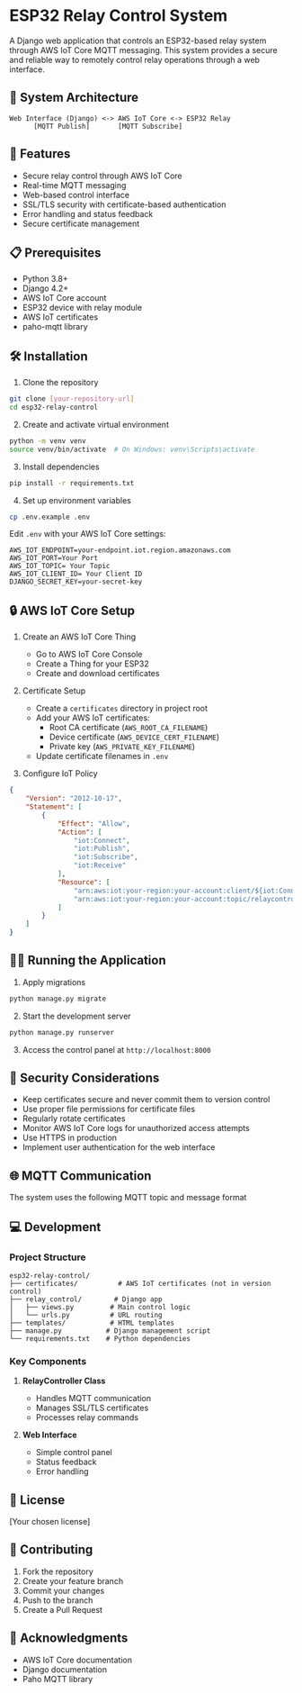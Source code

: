 # ESP32 Relay Control System

A Django web application that controls an ESP32-based relay system through AWS IoT Core MQTT messaging. This system provides a secure and reliable way to remotely control relay operations through a web interface.

## 🔧 System Architecture

```
Web Interface (Django) <-> AWS IoT Core <-> ESP32 Relay
      [MQTT Publish]       [MQTT Subscribe]
```

## 🚀 Features

- Secure relay control through AWS IoT Core
- Real-time MQTT messaging
- Web-based control interface
- SSL/TLS security with certificate-based authentication
- Error handling and status feedback
- Secure certificate management

## 📋 Prerequisites

- Python 3.8+
- Django 4.2+
- AWS IoT Core account
- ESP32 device with relay module
- AWS IoT certificates
- paho-mqtt library

## 🛠️ Installation

1. Clone the repository
```bash
git clone [your-repository-url]
cd esp32-relay-control
```

2. Create and activate virtual environment
```bash
python -m venv venv
source venv/bin/activate  # On Windows: venv\Scripts\activate
```

3. Install dependencies
```bash
pip install -r requirements.txt
```

4. Set up environment variables
```bash
cp .env.example .env
```

Edit `.env` with your AWS IoT Core settings:
```plaintext
AWS_IOT_ENDPOINT=your-endpoint.iot.region.amazonaws.com
AWS_IOT_PORT=Your Port
AWS_IOT_TOPIC= Your Topic
AWS_IOT_CLIENT_ID= Your Client ID
DJANGO_SECRET_KEY=your-secret-key
```

## 🔒 AWS IoT Core Setup

1. Create an AWS IoT Core Thing
   - Go to AWS IoT Core Console
   - Create a Thing for your ESP32
   - Create and download certificates

2. Certificate Setup
   - Create a `certificates` directory in project root
   - Add your AWS IoT certificates:
     - Root CA certificate (`AWS_ROOT_CA_FILENAME`)
     - Device certificate (`AWS_DEVICE_CERT_FILENAME`)
     - Private key (`AWS_PRIVATE_KEY_FILENAME`)
   - Update certificate filenames in `.env`

3. Configure IoT Policy
```json
{
    "Version": "2012-10-17",
    "Statement": [
        {
            "Effect": "Allow",
            "Action": [
                "iot:Connect",
                "iot:Publish",
                "iot:Subscribe",
                "iot:Receive"
            ],
            "Resource": [
                "arn:aws:iot:your-region:your-account:client/${iot:Connection.Thing.ThingName}",
                "arn:aws:iot:your-region:your-account:topic/relaycontrol"
            ]
        }
    ]
}
```

## 🏃‍♂️ Running the Application

1. Apply migrations
```bash
python manage.py migrate
```

2. Start the development server
```bash
python manage.py runserver
```

3. Access the control panel at `http://localhost:8000`

## 🔐 Security Considerations

- Keep certificates secure and never commit them to version control
- Use proper file permissions for certificate files
- Regularly rotate certificates
- Monitor AWS IoT Core logs for unauthorized access attempts
- Use HTTPS in production
- Implement user authentication for the web interface

## 🌐 MQTT Communication

The system uses the following MQTT topic and message format

## 💻 Development

### Project Structure
```
esp32-relay-control/
├── certificates/          # AWS IoT certificates (not in version control)
├── relay_control/        # Django app
│   ├── views.py         # Main control logic
│   └── urls.py          # URL routing
├── templates/           # HTML templates
├── manage.py           # Django management script
└── requirements.txt    # Python dependencies
```

### Key Components

1. **RelayController Class**
   - Handles MQTT communication
   - Manages SSL/TLS certificates
   - Processes relay commands

2. **Web Interface**
   - Simple control panel
   - Status feedback
   - Error handling

## 📝 License

[Your chosen license]

## 🤝 Contributing

1. Fork the repository
2. Create your feature branch
3. Commit your changes
4. Push to the branch
5. Create a Pull Request


## 🙏 Acknowledgments

- AWS IoT Core documentation
- Django documentation
- Paho MQTT library
